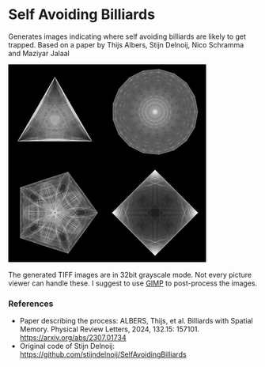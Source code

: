 # Self Avoiding Billiards #
Generates images indicating where self avoiding billiards are likely to get trapped. Based on a paper by Thijs Albers, Stijn Delnoij, Nico Schramma and Maziyar Jalaal

![example image 1](/readme%20images/assemble.jpg)

The generated TIFF images are in 32bit grayscale mode. Not every picture viewer can handle these. I suggest to use [GIMP](https://www.gimp.org) to post-process the images.

### References ###
* Paper describing the process: ALBERS, Thijs, et al. Billiards with Spatial Memory. Physical Review Letters, 2024, 132.15: 157101. https://arxiv.org/abs/2307.01734
* Original code of Stijn Delnoij: https://github.com/stijndelnoij/SelfAvoidingBilliards
